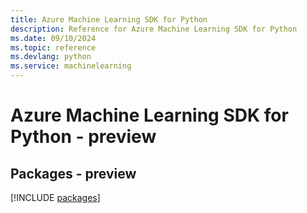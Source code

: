 ```yaml
---
title: Azure Machine Learning SDK for Python
description: Reference for Azure Machine Learning SDK for Python
ms.date: 09/10/2024
ms.topic: reference
ms.devlang: python
ms.service: machinelearning
---
```

# Azure Machine Learning SDK for Python - preview
## Packages - preview
[!INCLUDE [packages](machine-learning-index.md)]